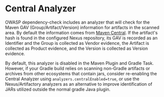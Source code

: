 Central Analyzer
==============

OWASP dependency-check includes an analyzer that will check for the Maven GAV
(Group/Artifact/Version) information for artifacts in the scanned area. By
default the information comes from [Maven Central][1]. If the artifact's hash
is found in the configured Nexus repository, its GAV is recorded as an Identifier
and the Group is collected as Vendor evidence, the Artifact is collected as Product
evidence, and the Version is collected as Version evidence.

By default, this analyzer is disabled in the Maven Plugin and Gradle Task. However,
if your Gradle build relies on scanning non-Gradle artifacts or archives from other
ecosystems that contain jars, consider re-enabling the Central Analyzer using 
`analyzers.centralEnabled=true`, or use the Nexus/Artifactory analyzers as an
alternative to improve identification of JARs utilized outside the normal gradle
Java plugin.

[1]: http://search.maven.org/            "Maven Central"
